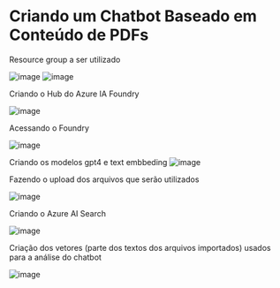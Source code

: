 # Criando um Chatbot Baseado em Conteúdo de PDFs

Resource group a ser utilizado

![image](https://github.com/user-attachments/assets/d4ce58d4-a82b-4c6d-bc40-92ed03b1bc8d)
![image](https://github.com/user-attachments/assets/52a8207f-9e11-41fe-b90e-f550195d69c6)



Criando o Hub do Azure IA Foundry

![image](https://github.com/user-attachments/assets/9d03d8b2-43d3-4828-9177-c63f9c9c34f4)


Acessando o Foundry

![image](https://github.com/user-attachments/assets/9d484d36-e601-4087-8b0d-fc651f32257a)


Criando os modelos gpt4 e text embbeding
![image](https://github.com/user-attachments/assets/04e620f0-4c26-4419-9d90-4387b9ec2795)


Fazendo o upload dos arquivos que serão utilizados

![image](https://github.com/user-attachments/assets/fbe297ac-bbe4-4f6e-a291-49c06c11fc17)


Criando o Azure AI Search

![image](https://github.com/user-attachments/assets/24a724d2-3aa9-497d-b256-8a0d3eb6250d)

Criação dos vetores (parte dos textos dos arquivos importados) usados para a análise do chatbot

![image](https://github.com/user-attachments/assets/59247488-58d8-4db9-b3c4-3ee6bca0d4e2)


